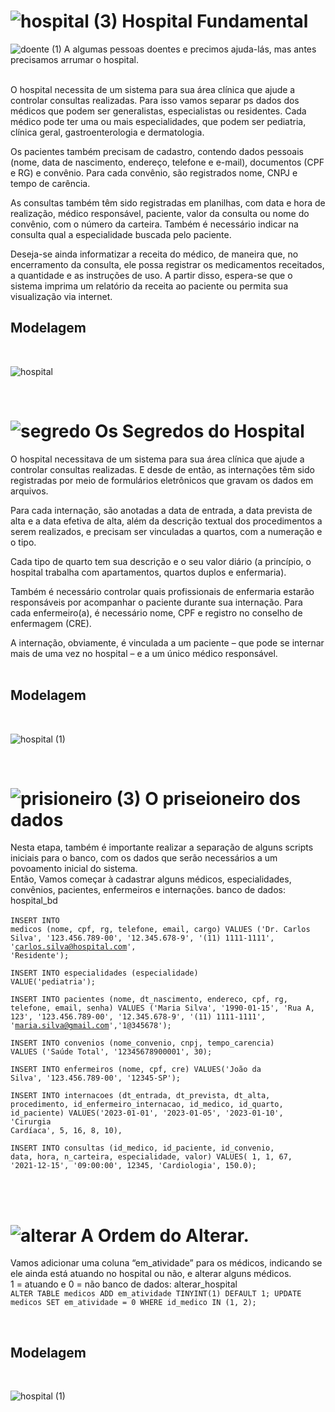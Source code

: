 # ![hospital (3)](https://user-images.githubusercontent.com/111004514/235028569-7d9da66b-78df-4630-ae35-16db2af1f06b.png) Hospital Fundamental

![doente (1)](https://github.com/ThailanyP/hospital/assets/111004514/a0003b96-967b-45cd-97dd-ab7e3aacc691) A algumas pessoas doentes e precimos ajuda-lás, mas antes precisamos arrumar o hospital.

<br>
O hospital necessita de um sistema para sua área clínica que ajude a controlar consultas realizadas. Para isso vamos separar ps dados dos médicos que podem ser generalistas, especialistas ou residentes. Cada médico pode ter uma ou mais especialidades, que podem ser pediatria, clínica geral, gastroenterologia e dermatologia.

Os pacientes também precisam de cadastro, contendo dados pessoais (nome, data de nascimento, endereço, telefone e e-mail), documentos (CPF e RG) e convênio. Para cada convênio, são registrados nome, CNPJ e tempo de carência.

As consultas também têm sido registradas em planilhas, com data e hora de realização, médico responsável, paciente, valor da consulta ou nome do convênio, com o número da carteira. Também é necessário indicar na consulta qual a especialidade buscada pelo paciente.

Deseja-se ainda informatizar a receita do médico, de maneira que, no encerramento da consulta, ele possa registrar os medicamentos receitados, a quantidade e as instruções de uso. A partir disso, espera-se que o sistema imprima um relatório da receita ao paciente ou permita sua visualização via internet.
<br>
<h2>Modelagem</h2>
<br>

![hospital](https://user-images.githubusercontent.com/111004514/235029607-8874d784-3844-443b-8247-8476d0aea9d5.png)

<br>

# ![segredo](https://github.com/ThailanyP/hospital/assets/111004514/56b78cae-592f-4a68-95e5-083352800d42) Os Segredos do Hospital
O hospital necessitava de um sistema para sua área clínica que ajude a controlar consultas realizadas. E desde de então, as internações têm sido registradas por meio de formulários eletrônicos que gravam os dados em arquivos. 

Para cada internação, são anotadas a data de entrada, a data prevista de alta e a data efetiva de alta, além da descrição textual dos procedimentos a serem realizados, e precisam ser vinculadas a quartos, com a numeração e o tipo. 

Cada tipo de quarto tem sua descrição e o seu valor diário (a princípio, o hospital trabalha com apartamentos, quartos duplos e enfermaria).

Também é necessário controlar quais profissionais de enfermaria estarão responsáveis por acompanhar o paciente durante sua internação. Para cada enfermeiro(a), é necessário nome, CPF e registro no conselho de enfermagem (CRE).

A internação, obviamente, é vinculada a um paciente – que pode se internar mais de uma vez no hospital – e a um único médico responsável.
<br>
<br>
<h2>Modelagem</h2>
<br>


![hospital (1)](https://github.com/ThailanyP/hospital/assets/111004514/cc2c6df9-d0eb-467b-8a66-a739a0e39278)


<br>

# ![prisioneiro (3)](https://github.com/ThailanyP/hospital/assets/111004514/14c2f3ca-f00c-4f48-9eaa-ad2fbb5df603) O priseioneiro dos dados

Nesta etapa, também é importante realizar a separação de alguns scripts iniciais para o banco, com os dados que serão necessários a um povoamento inicial do sistema.
<br>
Então, Vamos começar à cadastrar alguns médicos, especialidades, convênios, pacientes, enfermeiros e internações.
banco de dados: hospital_bd
<br>
<br>
<code>INSERT INTO medicos (nome, cpf, rg, telefone, email, cargo)
VALUES ('Dr. Carlos Silva', '123.456.789-00', '12.345.678-9', '(11) 1111-1111', 'carlos.silva@hospital.com', 'Residente');</code>

<code>INSERT INTO especialidades (especialidade)
VALUE('pediatria');</code>

<code>INSERT INTO pacientes (nome, dt_nascimento, endereco, cpf, rg, telefone, email, senha)
VALUES ('Maria Silva', '1990-01-15', 'Rua A, 123', '123.456.789-00', '12.345.678-9', '(11) 1111-1111', 'maria.silva@gmail.com','1@345678');</code>

<code>INSERT INTO convenios (nome_convenio, cnpj, tempo_carencia)
VALUES ('Saúde Total', '12345678900001', 30);</code>

<code>INSERT INTO enfermeiros (nome, cpf, cre) 
VALUES('João da Silva', '123.456.789-00', '12345-SP');</code>

<code>INSERT INTO internacoes (dt_entrada, dt_prevista, dt_alta, procedimento, id_enfermeiro_internacao, id_medico, id_quarto, id_paciente) 
VALUES('2023-01-01', '2023-01-05', '2023-01-10', 'Cirurgia Cardíaca', 5, 16, 8, 10),</code>

<code>INSERT INTO consultas (id_medico, id_paciente, id_convenio, data, hora, n_carteira, especialidade, valor) 
VALUES(   1, 1, 67, '2021-12-15', '09:00:00', 12345, 'Cardiologia', 150.0);</code>

<br>
<br>

# ![alterar](https://github.com/ThailanyP/hospital/assets/111004514/7753da9f-a78f-47c7-b5ff-0b66b93085a3)  A Ordem do Alterar. 

Vamos adicionar uma coluna “em_atividade” para os médicos, indicando se ele ainda está atuando no hospital ou não, e alterar alguns médicos. 
<br>
1 = atuando e 0 = não
banco de dados: alterar_hospital
<br>
<code>ALTER TABLE medicos
ADD em_atividade TINYINT(1) DEFAULT 1;
UPDATE medicos
SET em_atividade = 0
WHERE id_medico IN (1, 2);</code>

<br>

<h2>Modelagem</h2>
<br>

![hospital (1)](https://github.com/ThailanyP/hospital/assets/111004514/3a32e219-9e46-43d8-aca7-570f5d2fd476)
